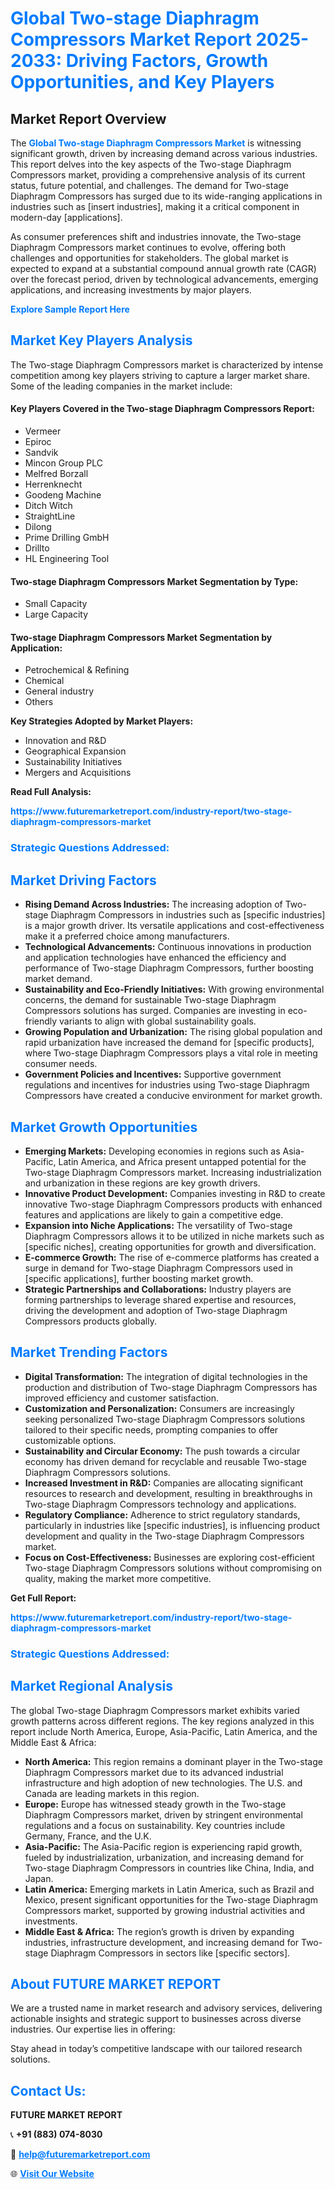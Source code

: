 <h1 style="color: #007BFF;">Global Two-stage Diaphragm Compressors Market Report 2025-2033: Driving Factors, Growth Opportunities, and Key Players</h1>

<section id="overview">
<h2>Market Report Overview</h2>
<p>The <a href="https://www.futuremarketreport.com/industry-report/two-stage-diaphragm-compressors-market" style="color: #007BFF; text-decoration: none;"><strong>Global Two-stage Diaphragm Compressors Market</strong></a> is witnessing significant growth, driven by increasing demand across various industries. This report delves into the key aspects of the Two-stage Diaphragm Compressors market, providing a comprehensive analysis of its current status, future potential, and challenges. The demand for Two-stage Diaphragm Compressors has surged due to its wide-ranging applications in industries such as [insert industries], making it a critical component in modern-day [applications].</p>
<p>As consumer preferences shift and industries innovate, the Two-stage Diaphragm Compressors market continues to evolve, offering both challenges and opportunities for stakeholders. The global market is expected to expand at a substantial compound annual growth rate (CAGR) over the forecast period, driven by technological advancements, emerging applications, and increasing investments by major players.</p>
</section>

<section id="overview">
<p><a href="https://www.futuremarketreport.com/request-sample/reportId=40699" style="color: #007BFF; text-decoration: none;"><strong>Explore Sample Report Here</strong></a></p>
</section>

<section id="key-players">
<h2 style="color: #007BFF;">Market Key Players Analysis</h2>
<p>The Two-stage Diaphragm Compressors market is characterized by intense competition among key players striving to capture a larger market share. Some of the leading companies in the market include:</p>
<h4>Key Players Covered in the Two-stage Diaphragm Compressors Report:</h4>
<ul><li>Vermeer</li><li>Epiroc</li><li>Sandvik</li><li>Mincon Group PLC</li><li>Melfred Borzall</li><li>Herrenknecht</li><li>Goodeng Machine</li><li>Ditch Witch</li><li>StraightLine</li><li>Dilong</li><li>Prime Drilling GmbH</li><li>Drillto</li><li>HL Engineering Tool</li></ul>
<h4>Two-stage Diaphragm Compressors Market Segmentation by Type:</h4>
<ul><li>Small Capacity</li><li>Large Capacity</li></ul>

<h4>Two-stage Diaphragm Compressors Market Segmentation by Application:</h4>
<ul><li>Petrochemical &amp; Refining</li><li>Chemical</li><li>General industry</li><li>Others</li></ul>
<p><strong>Key Strategies Adopted by Market Players:</strong></p>
<ul>
<li>Innovation and R&D</li>
<li>Geographical Expansion</li>
<li>Sustainability Initiatives</li>
<li>Mergers and Acquisitions</li>
</ul>
</section>

<section>
<p><strong>Read Full Analysis: </strong></p><a href="https://www.futuremarketreport.com/industry-report/two-stage-diaphragm-compressors-market" style="color: #007BFF; text-decoration: none;"><strong>https://www.futuremarketreport.com/industry-report/two-stage-diaphragm-compressors-market</strong></a>
<h3 style="color: #007BFF;">Strategic Questions Addressed:</h3>
</section>

<section id="driving-factors">
<h2 style="color: #007BFF;">Market Driving Factors</h2>
<ul>
<li><strong>Rising Demand Across Industries:</strong> The increasing adoption of Two-stage Diaphragm Compressors in industries such as [specific industries] is a major growth driver. Its versatile applications and cost-effectiveness make it a preferred choice among manufacturers.</li>
<li><strong>Technological Advancements:</strong> Continuous innovations in production and application technologies have enhanced the efficiency and performance of Two-stage Diaphragm Compressors, further boosting market demand.</li>
<li><strong>Sustainability and Eco-Friendly Initiatives:</strong> With growing environmental concerns, the demand for sustainable Two-stage Diaphragm Compressors solutions has surged. Companies are investing in eco-friendly variants to align with global sustainability goals.</li>
<li><strong>Growing Population and Urbanization:</strong> The rising global population and rapid urbanization have increased the demand for [specific products], where Two-stage Diaphragm Compressors plays a vital role in meeting consumer needs.</li>
<li><strong>Government Policies and Incentives:</strong> Supportive government regulations and incentives for industries using Two-stage Diaphragm Compressors have created a conducive environment for market growth.</li>
</ul>
</section>

<section id="growth-opportunities">
<h2 style="color: #007BFF;">Market Growth Opportunities</h2>
<ul>
<li><strong>Emerging Markets:</strong> Developing economies in regions such as Asia-Pacific, Latin America, and Africa present untapped potential for the Two-stage Diaphragm Compressors market. Increasing industrialization and urbanization in these regions are key growth drivers.</li>
<li><strong>Innovative Product Development:</strong> Companies investing in R&D to create innovative Two-stage Diaphragm Compressors products with enhanced features and applications are likely to gain a competitive edge.</li>
<li><strong>Expansion into Niche Applications:</strong> The versatility of Two-stage Diaphragm Compressors allows it to be utilized in niche markets such as [specific niches], creating opportunities for growth and diversification.</li>
<li><strong>E-commerce Growth:</strong> The rise of e-commerce platforms has created a surge in demand for Two-stage Diaphragm Compressors used in [specific applications], further boosting market growth.</li>
<li><strong>Strategic Partnerships and Collaborations:</strong> Industry players are forming partnerships to leverage shared expertise and resources, driving the development and adoption of Two-stage Diaphragm Compressors products globally.</li>
</ul>
</section>

<section id="trending-factors">
<h2 style="color: #007BFF;">Market Trending Factors</h2>
<ul>
<li><strong>Digital Transformation:</strong> The integration of digital technologies in the production and distribution of Two-stage Diaphragm Compressors has improved efficiency and customer satisfaction.</li>
<li><strong>Customization and Personalization:</strong> Consumers are increasingly seeking personalized Two-stage Diaphragm Compressors solutions tailored to their specific needs, prompting companies to offer customizable options.</li>
<li><strong>Sustainability and Circular Economy:</strong> The push towards a circular economy has driven demand for recyclable and reusable Two-stage Diaphragm Compressors solutions.</li>
<li><strong>Increased Investment in R&D:</strong> Companies are allocating significant resources to research and development, resulting in breakthroughs in Two-stage Diaphragm Compressors technology and applications.</li>
<li><strong>Regulatory Compliance:</strong> Adherence to strict regulatory standards, particularly in industries like [specific industries], is influencing product development and quality in the Two-stage Diaphragm Compressors market.</li>
<li><strong>Focus on Cost-Effectiveness:</strong> Businesses are exploring cost-efficient Two-stage Diaphragm Compressors solutions without compromising on quality, making the market more competitive.</li>
</ul>
</section>

<section>
<p><strong>Get Full Report: </strong></p><a href="https://www.futuremarketreport.com/industry-report/two-stage-diaphragm-compressors-market" style="color: #007BFF; text-decoration: none;"><strong>https://www.futuremarketreport.com/industry-report/two-stage-diaphragm-compressors-market</strong></a>
<h3 style="color: #007BFF;">Strategic Questions Addressed:</h3>
</section>


<section id="regional-analysis">
<h2 style="color: #007BFF;">Market Regional Analysis</h2>
<p>The global Two-stage Diaphragm Compressors market exhibits varied growth patterns across different regions. The key regions analyzed in this report include North America, Europe, Asia-Pacific, Latin America, and the Middle East & Africa:</p>
<ul>
<li><strong>North America:</strong> This region remains a dominant player in the Two-stage Diaphragm Compressors market due to its advanced industrial infrastructure and high adoption of new technologies. The U.S. and Canada are leading markets in this region.</li>
<li><strong>Europe:</strong> Europe has witnessed steady growth in the Two-stage Diaphragm Compressors market, driven by stringent environmental regulations and a focus on sustainability. Key countries include Germany, France, and the U.K.</li>
<li><strong>Asia-Pacific:</strong> The Asia-Pacific region is experiencing rapid growth, fueled by industrialization, urbanization, and increasing demand for Two-stage Diaphragm Compressors in countries like China, India, and Japan.</li>
<li><strong>Latin America:</strong> Emerging markets in Latin America, such as Brazil and Mexico, present significant opportunities for the Two-stage Diaphragm Compressors market, supported by growing industrial activities and investments.</li>
<li><strong>Middle East & Africa:</strong> The region’s growth is driven by expanding industries, infrastructure development, and increasing demand for Two-stage Diaphragm Compressors in sectors like [specific sectors].</li>
</ul>
</section>

<footer>
<h2 style="color: #007BFF;">About FUTURE MARKET REPORT</h2>
<p>We are a trusted name in market research and advisory services, delivering actionable insights and strategic support to businesses across diverse industries. Our expertise lies in offering:</p>

<p>Stay ahead in today’s competitive landscape with our tailored research solutions.</p>

<h2 style="color: #007BFF;">Contact Us:</h2>
<p><strong>FUTURE MARKET REPORT</strong></p>
<p>📞 <strong>+91 (883) 074-8030</strong></p>
<p>📧 <strong><a href="mailto:help@futuremarketreport.com" style="color: #007BFF;">help@futuremarketreport.com</a></strong></p>
<p>🌐 <strong><a href="https://www.futuremarketreport.com/" style="color: #007BFF;">Visit Our Website</a></strong></p>
</footer>